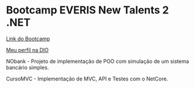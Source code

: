 # Bootcamp EVERIS New Talents 2 .NET

[Link do Bootcamp](https://web.digitalinnovation.one/track/everis-new-talents-2-net?tab=path)

[Meu perfil na DIO](https://web.digitalinnovation.one/users/fabiobraglin?tab=achievements)


NObank - Projeto de implementação de POO com simulação de um sistema bancário simples.

CursoMVC - Implementação de MVC, API e Testes com o NetCore.

